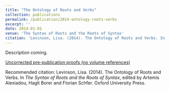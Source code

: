 ```yaml
---
title: "The Ontology of Roots and Verbs"
collection: publications
permalink: /publication/2014-ontology-roots-verbs
excerpt: ''
date: 2014-01-01
venue: 'The Syntax of Roots and the Roots of Syntax'
citation: 'Levinson, Lisa. (2014). The Ontology of Roots and Verbs. In <i>The Syntax of Roots and the Roots of Syntax</i>, edited by Artemis Alexiadou, Hagit Borer and Florian Schfer. Oxford University Press.'
---
```


Description coming.

[Uncorrected pre-publication proofs (no volume references)](http://academicpages.github.io/files/levinson-2014-ontology-prepub.pdf)

Recommended citation: Levinson, Lisa. (2014). The Ontology of Roots and Verbs. In <i>The Syntax of Roots and the Roots of Syntax</i>, edited by Artemis Alexiadou, Hagit Borer and Florian Schfer. Oxford University Press.
